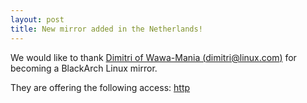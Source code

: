 ```yaml
---
layout: post
title: New mirror added in the Netherlands!
---
```


We would like to thank [Dimitri of Wawa-Mania (dimitri@linux.com)](https://forum.wawa-mania.ec/) for becoming a BlackArch Linux mirror.

They are offering the following access: [http](http://blackarch.wawa-mania.ec/)